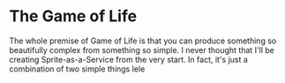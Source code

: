 # The Game of Life

The whole premise of Game of Life is that you can produce something so
beautifully complex from something so simple. I never thought that I'll
be creating Sprite-as-a-Service from the very start. In fact, it's just a
combination of two simple things lele
